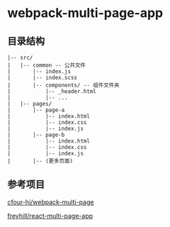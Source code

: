 # webpack-multi-page-app

## 目录结构

```
|-- src/
|   |-- common -- 公共文件
|       |-- index.js
|       |-- index.scss
|       |-- components/ -- 组件文件夹
|           |-- _header.html
|           |-- ...
|   |-- pages/
|       |-- page-a
|           |-- index.html
|           |-- index.css
|           |-- index.js
|       |-- page-b
|           |-- index.html
|           |-- index.css
|           |-- index.js
|       |-- (更多页面)
```

## 参考项目

[cfour-hi/webpack-multi-page](https://github.com/cfour-hi/webpack-multi-page)


[freyhill/react-multi-page-app](https://github.com/freyhill/react-multi-page-app/tree/master)